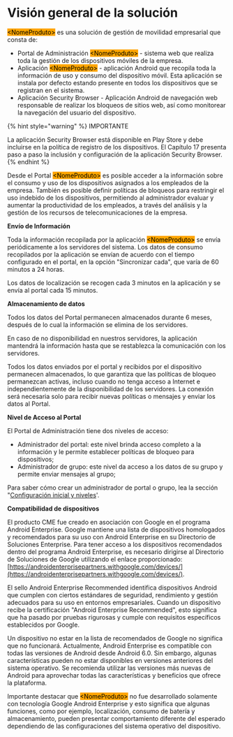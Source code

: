 # Visión general de la solución

<mark style="background-color:orange;">\<NomeProduto></mark> es una solución de gestión de movilidad empresarial que consta de:

* Portal de Administración <mark style="background-color:orange;">\<NomeProduto></mark> - sistema web que realiza toda la gestión de los dispositivos móviles de la empresa.
* Aplicación <mark style="background-color:orange;">\<NomeProduto></mark> - aplicación Android que recopila toda la información de uso y consumo del dispositivo móvil.  Esta aplicación se instala por defecto estando presente en todos los dispositivos que se registran en el sistema.
* Aplicación Security Browser - Aplicación Android de navegación web responsable de realizar los bloqueos de sitios web, así como monitorear la navegación del usuario del dispositivo.

{% hint style="warning" %}
IMPORTANTE

La aplicación Security Browser está disponible en Play Store y debe incluirse en la política de registro de los dispositivos. El Capítulo 17 presenta paso a paso la inclusión y configuración de la aplicación Security Browser.&#x20;
{% endhint %}

Desde el Portal <mark style="background-color:orange;">\<NomeProduto></mark> es posible acceder a la información sobre el consumo y uso de los dispositivos asignados a los empleados de la empresa. También es posible definir políticas de bloqueos para restringir el uso indebido de los dispositivos, permitiendo al administrador evaluar y aumentar la productividad de los empleados, a través del análisis y la gestión de los recursos de telecomunicaciones de la empresa.

**Envío de Información**

Toda la información recopilada por la aplicación <mark style="background-color:orange;">\<NomeProduto></mark> se envía periódicamente a los servidores del sistema.  Los datos de consumo recopilados por la aplicación se envían de acuerdo con el tiempo configurado en el portal, en la opción "Sincronizar cada", que varía de 60 minutos a 24 horas.

Los datos de localización se recogen cada 3 minutos en la aplicación y se envía al portal cada 15 minutos.&#x20;

**Almacenamiento de datos**

Todos los datos del Portal permanecen almacenados durante 6 meses, después de lo cual la información se elimina de los servidores.

En caso de no disponibilidad en nuestros servidores, la aplicación mantendrá la información hasta que se restablezca la comunicación con los servidores.

Todos los datos enviados por el portal y recibidos por el dispositivo permanecen almacenados, lo que garantiza que las políticas de bloqueo permanezcan activas, incluso cuando no tenga acceso a Internet e independientemente de la disponibilidad de los servidores. La conexión será necesaria solo para recibir nuevas políticas o mensajes y enviar los datos al Portal.

**Nivel de Acceso al Portal**

El Portal de Administración tiene dos niveles de acceso:

* Administrador del portal: este nivel brinda acceso completo a la información y le permite establecer políticas de bloqueo para dispositivos;
* Administrador de grupo: este nivel da acceso a los datos de su grupo y permite enviar mensajes al grupo;

Para saber cómo crear un administrador de portal o grupo, lea la sección "[Configuración inicial y niveles](configuracion-inicial-y-niveles.md)'.

**Compatibilidad de dispositivos**

El producto CME fue creado en asociación con Google en el programa Android Enterprise. Google mantiene una lista de dispositivos homologados y recomendados para su uso con Android Enterprise en su Directorio de Soluciones Enterprise.  Para tener acceso a los dispositivos recomendados dentro del programa Android Enterprise, es necesario dirigirse al Directorio de Soluciones de Google utilizando el enlace proporcionado: [https://androidenterprisepartners.withgoogle.com/devices/](https://androidenterprisepartners.withgoogle.com/devices/).

El sello Android Enterprise Recommended identifica dispositivos Android que cumplen con ciertos estándares de seguridad, rendimiento y gestión adecuados para su uso en entornos empresariales. Cuando un dispositivo recibe la certificación "Android Enterprise Recommended", esto significa que ha pasado por pruebas rigurosas y cumple con requisitos específicos establecidos por Google.

Un dispositivo no estar en la lista de recomendados de Google no significa que no funcionará. Actualmente, Android Enterprise es compatible con todas las versiones de Android desde Android 6.0. Sin embargo, algunas características pueden no estar disponibles en versiones anteriores del sistema operativo. Se recomienda utilizar las versiones más nuevas de Android para aprovechar todas las características y beneficios que ofrece la plataforma.

Importante destacar que <mark style="background-color:orange;">\<NomeProduto></mark> no fue desarrollado solamente con tecnología Google Android Enterprise y esto significa que algunas funciones, como por ejemplo, localización, consumo de batería y almacenamiento, pueden presentar comportamiento diferente del esperado dependiendo de las configuraciones del sistema operativo del dispositivo. &#x20;
